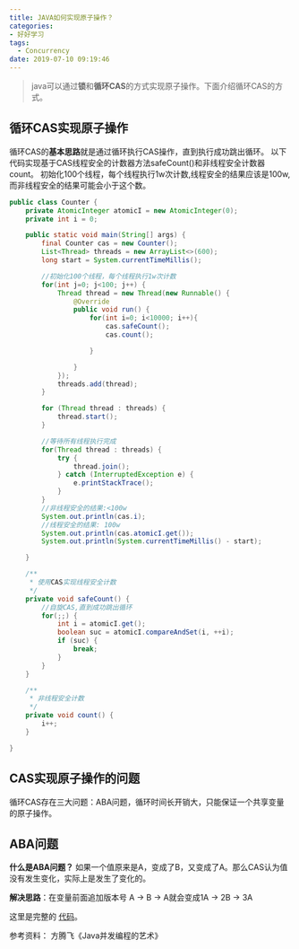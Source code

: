 ```yaml
---
title: JAVA如何实现原子操作？
categories:
- 好好学习
tags:
  - Concurrency
date: 2019-07-10 09:19:46
---
```



>java可以通过**锁**和**循环CAS**的方式实现原子操作。下面介绍循环CAS的方式。

<!-- more -->

## 循环CAS实现原子操作
循环CAS的**基本思路**就是通过循环执行CAS操作，直到执行成功跳出循环。
以下代码实现基于CAS线程安全的计数器方法safeCount()和非线程安全计数器count。
初始化100个线程，每个线程执行1w次计数,线程安全的结果应该是100w,而非线程安全的结果可能会小于这个数。

```java
public class Counter {
    private AtomicInteger atomicI = new AtomicInteger(0);
    private int i = 0;

    public static void main(String[] args) {
        final Counter cas = new Counter();
        List<Thread> threads = new ArrayList<>(600);
        long start = System.currentTimeMillis();

        //初始化100个线程，每个线程执行1w次计数
        for(int j=0; j<100; j++) {
            Thread thread = new Thread(new Runnable() {
                @Override
                public void run() {
                    for(int i=0; i<10000; i++){
                        cas.safeCount();
                        cas.count();

                    }

                }
            });
            threads.add(thread);
        }

        for (Thread thread : threads) {
            thread.start();
        }

        //等待所有线程执行完成
        for(Thread thread : threads) {
            try {
                thread.join();
            } catch (InterruptedException e) {
                e.printStackTrace();
            }
        }
        //非线程安全的结果:<100w
        System.out.println(cas.i);
        //线程安全的结果: 100w
        System.out.println(cas.atomicI.get());
        System.out.println(System.currentTimeMillis() - start);

    }

    /**
     * 使用CAS实现线程安全计数
     */
    private void safeCount() {
        //自旋CAS,直到成功跳出循环
        for(;;) {
            int i = atomicI.get();
            boolean suc = atomicI.compareAndSet(i, ++i);
            if (suc) {
                break;
            }
        }
    }

    /**
     * 非线程安全计数
     */
    private void count() {
        i++;
    }

}
```

## CAS实现原子操作的问题
循环CAS存在三大问题：ABA问题，循环时间长开销大，只能保证一个共享变量的原子操作。
## ABA问题
**什么是ABA问题？**
如果一个值原来是A，变成了B，又变成了A。那么CAS认为值没有发生变化，实际上是发生了变化的。

**解决思路**：在变量前面追加版本号
A -> B -> A就会变成1A -> 2B -> 3A

这里是完整的 [代码](
https://github.com/shawn520/algorithms/blob/master/src/others/concurent/Counter.java )。

参考资料：
方腾飞《Java并发编程的艺术》


